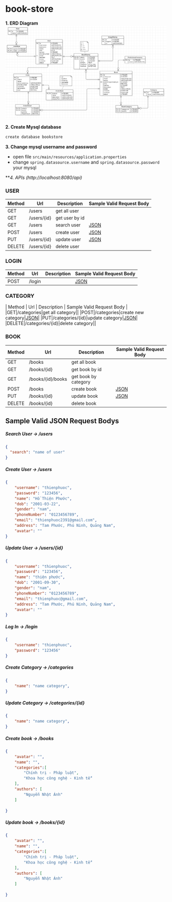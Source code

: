 # book-store
**1. ERD Diagram**
![img.png](img.png)

**2. Create Mysql database**
```bash
create database bookstore
```

**3. Change mysql username and password**
- open file ```src/main/resources/application.properties```
- change `spring.datasource.username` and `spring.datasource.password` your mysql

***4. APIs (http://localhost:8080/api)*
### USER
| Method | Url | Description | Sample Valid Request Body |
|--------|-----|-------------|---------------------------|
|GET|/users|get all user||
|GET|/users/{id}|get user by id||
|GET|/users|search user|[JSON](#userSearch)|
|POST|/users|create user|[JSON](#userCreate)|
|PUT|/users/{id}|update user|[JSON](#userUpdate)|
|DELETE|/users/{id}|delete user||

### LOGIN
| Method | Url | Description | Sample Valid Request Body |
|--------|-----|-------------|---------------------------|
|POST|/login||[JSON](#login) |

### CATEGORY
| Method | Url | Description | Sample Valid Request Body |
|GET|/categories|get all category||
|POST|/categories|create new category|[JSON](#categoryCreate)|
|PUT|/categories/{id}|update category|[JSON](#categoryUpdate)|
|DELETE|/categories/{id}|delete category||

### BOOK
| Method | Url | Description | Sample Valid Request Body |
|--------|-----|-------------|---------------------------|
|GET|/books|get all book||
|GET|/books/{id}|get book by id||
|GET|/books/{id}/books|get book by category||
|POST|/books|create book|[JSON](#bookCreate)|
|PUT|/books/{id}|update book|[JSON](bookUpdate)|
|DELETE|/books/{id}|delete book||

## Sample Valid JSON Request Bodys
##### <a id="userSearch">Search User -> /users</a>
```json
{
  "search": "name of user"
}
```

##### <a id="userCreate">Create User -> /users</a>
```json
{
    "username": "thienphuoc",
    "password": "123456",
    "name": "Hồ Thiện Phước",
    "dob": "2001-03-22",
    "gender": "nam",
    "phoneNumber": "0123456789",
    "email": "thienphuoc2391@gmail.com",
    "address": "Tam Phước, Phú Ninh, Quảng Nam",
    "avatar": ""
}
```

##### <a id="userUpdate">Update User -> /users/{id}</a>
```json
{
    "username": "thienphuoc",
    "password": "123456",
    "name": "thiện phước",
    "dob": "2001-09-30",
    "gender": "nam",
    "phoneNumber": "0123456789",
    "email": "thienphuoc@gmail.com",
    "address": "Tam Phước, Phú Ninh, Quảng Nam",
    "avatar": ""
}
```

##### <a id="login">Log In -> /login</a>
```json
{
	"username": "thienphuoc",
	"password": "123456"
}
```

##### <a id="categoryCreate">Create Category -> /categories</a>
```json
{
	"name": "name category",
}
```

##### <a id="categoryUpdate">Update Category -> /categories/{id}</a>
```json
{
	"name": "name category",
}
```

##### <a id="bookCreate">Create book -> /books</a>
```json
{
    "avatar": "",
    "name": "",
    "categories":[
        "Chính trị - Pháp luật",
        "Khoa học công nghệ - Kinh tế"
    ],
    "authors": [
        "Nguyễn Nhật Ánh"
    ]
    
}
```

##### <a id="bookUpdate">Update book -> /books/{id}</a>
```json
{
    "avatar": "",
    "name": "",
    "categories":[
        "Chính trị - Pháp luật",
        "Khoa học công nghệ - Kinh tế"
    ],
    "authors": [
        "Nguyễn Nhật Ánh"
    ]
    
}
```
